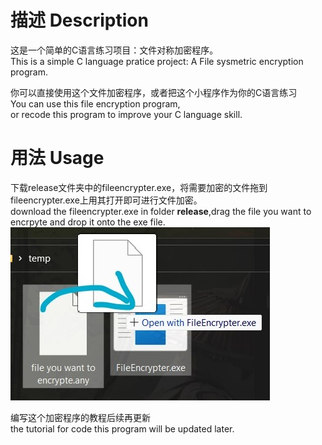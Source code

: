 # 描述 Description

这是一个简单的C语言练习项目：文件对称加密程序。  
This is a simple C language pratice project: A File sysmetric encryption program.  

你可以直接使用这个文件加密程序，或者把这个小程序作为你的C语言练习  
You can use this file encryption program,  
or recode this program to improve your C language skill.  


# 用法 Usage

下载release文件夹中的fileencrypter.exe，将需要加密的文件拖到fileencrypter.exe上用其打开即可进行文件加密。  
download the fileencrypter.exe in folder **release**,drag the file you want to encrpyte and drop it onto the exe file.  
![](resources/program%20usage.jpg)


编写这个加密程序的教程后续再更新  
the tutorial for code this program will be updated later.